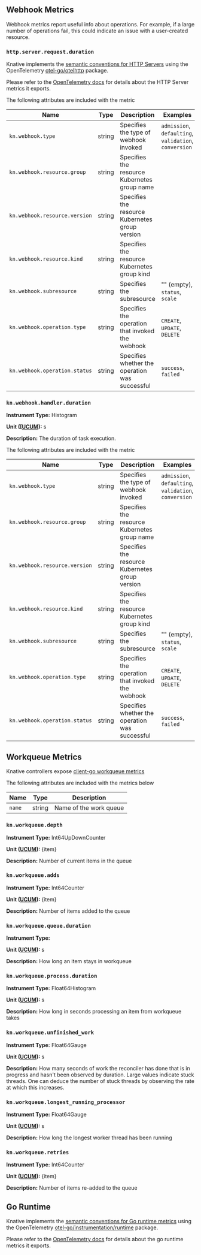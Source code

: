 
## Webhook Metrics

Webhook metrics report useful info about operations. For example, if a large number of operations fail, this could indicate an issue with a user-created resource.

### `http.server.request.duration`

Knative implements the [semantic conventions for HTTP Servers](https://opentelemetry.io/docs/specs/semconv/http/http-metrics/#http-server) using the OpenTelemetry [otel-go/otelhttp](https://pkg.go.dev/go.opentelemetry.io/contrib/instrumentation/net/http/otelhttp) package.

Please refer to the [OpenTelemetry docs](https://pkg.go.dev/go.opentelemetry.io/contrib/instrumentation/net/http/otelhttp) for details about the HTTP Server metrics it exports.

The following attributes are included with the metric

Name | Type | Description | Examples
-|-|-|-
`kn.webhook.type` | string | Specifies the type of webhook invoked | `admission`, `defaulting`, `validation`, `conversion` |
`kn.webhook.resource.group` | string | Specifies the resource Kubernetes group name |
`kn.webhook.resource.version` | string | Specifies the resource Kubernetes group version|
`kn.webhook.resource.kind` | string | Specifies the resource Kubernetes group kind |
`kn.webhook.subresource` | string | Specifies the subresource | "" (empty), `status`, `scale` |
`kn.webhook.operation.type` | string | Specifies the operation that invoked the webhook | `CREATE`, `UPDATE`, `DELETE` |
`kn.webhook.operation.status` | string | Specifies whether the operation was successful | `success`, `failed` |

### `kn.webhook.handler.duration`

**Instrument Type:** Histogram

**Unit ([[UCUM](https://ucum.org)):** s

**Description:** The duration of task execution.

The following attributes are included with the metric

Name | Type | Description | Examples
-|-|-|-
`kn.webhook.type` | string | Specifies the type of webhook invoked | `admission`, `defaulting`, `validation`, `conversion` |
`kn.webhook.resource.group` | string | Specifies the resource Kubernetes group name |
`kn.webhook.resource.version` | string | Specifies the resource Kubernetes group version|
`kn.webhook.resource.kind` | string | Specifies the resource Kubernetes group kind |
`kn.webhook.subresource` | string | Specifies the subresource | "" (empty), `status`, `scale` |
`kn.webhook.operation.type` | string | Specifies the operation that invoked the webhook | `CREATE`, `UPDATE`, `DELETE` |
`kn.webhook.operation.status` | string | Specifies whether the operation was successful | `success`, `failed` |

## Workqueue Metrics

Knative controllers expose [client-go workqueue metrics](https://pkg.go.dev/k8s.io/client-go/util/workqueue#MetricsProvider)

The following attributes are included with the metrics below

Name | Type | Description |
-|-|-
`name` | string | Name of the work queue

### `kn.workqueue.depth`

**Instrument Type:** Int64UpDownCounter

**Unit ([UCUM](https://ucum.org)):** {item}

**Description:** Number of current items in the queue

### `kn.workqueue.adds`

**Instrument Type:**  Int64Counter

**Unit ([UCUM](https://ucum.org)):**  {item}

**Description:**  Number of items added to the queue

### `kn.workqueue.queue.duration`

**Instrument Type:**

**Unit ([UCUM](https://ucum.org)):** s

**Description:** How long an item stays in workqueue

### `kn.workqueue.process.duration`

**Instrument Type:** Float64Histogram

**Unit ([UCUM](https://ucum.org)):** s

**Description:** How long in seconds processing an item from workqueue takes

### `kn.workqueue.unfinished_work`

**Instrument Type:** Float64Gauge

**Unit ([UCUM](https://ucum.org)):** s

**Description:** How many seconds of work the reconciler has done that is in progress and hasn't been observed by duration. Large values indicate stuck threads. One can deduce the number of stuck threads by observing the rate at which this increases.

### `kn.workqueue.longest_running_processor`

**Instrument Type:** Float64Gauge

**Unit ([UCUM](https://ucum.org)):** s

**Description:** How long the longest worker thread has been running

### `kn.workqueue.retries`

**Instrument Type:** Int64Counter

**Unit ([UCUM](https://ucum.org)):** {item}

**Description:** Number of items re-added to the queue


## Go Runtime

Knative implements the [semantic conventions for Go runtime metrics](https://opentelemetry.io/docs/specs/semconv/runtime/go-metrics/) using the OpenTelemetry [otel-go/instrumentation/runtime](https://pkg.go.dev/go.opentelemetry.io/contrib/instrumentation/runtime) package. 

Please refer to the [OpenTelemetry docs](https://opentelemetry.io/docs/specs/semconv/runtime/go-metrics/) for details about the go runtime metrics it exports.
